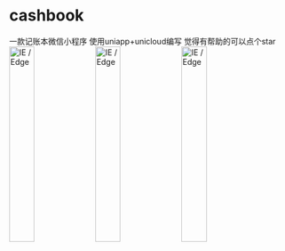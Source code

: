 

# cashbook
一款记账本微信小程序
使用uniapp+unicloud编写
觉得有帮助的可以点个star<br/>
<img src="https://zhangfujie.icu/Graphic.jpg" width="30%" alt="IE / Edge" />
<img src="https://zhangfujie.icu/Graphic1.jpg" width="30%" alt="IE / Edge" />
<img src="https://zhangfujie.icu/Graphic2.jpg" width="30%" alt="IE / Edge" />

